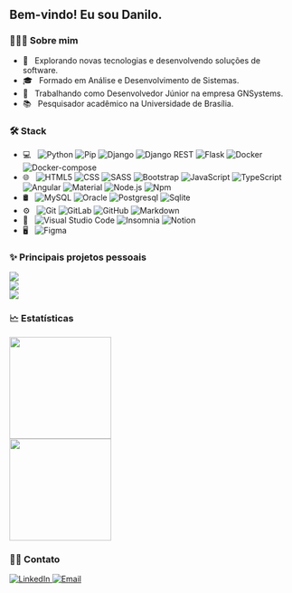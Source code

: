 <h2>Bem-vindo! Eu sou Danilo.</h2>


<h3>👨🏻‍💻&nbsp;Sobre mim</h3>

- 🤔 &nbsp; Explorando novas tecnologias e desenvolvendo soluções de software.
- 🎓 &nbsp; Formado em Análise e Desenvolvimento de Sistemas.
- 💼 &nbsp; Trabalhando como Desenvolvedor Júnior na empresa GNSystems.
- 📚 &nbsp; Pesquisador acadêmico na Universidade de Brasília.


<h3>🛠&nbsp;Stack</h3>

- 💻 &nbsp;
  ![Python](https://img.shields.io/badge/-Python-333333?style=flat&logo=python)
  ![Pip](https://img.shields.io/badge/-Pip-333333?style=flat&logo=python&logoColor=FFD43B)
  ![Django](https://img.shields.io/badge/-Django-333333?style=flat&logo=django)
  ![Django REST](https://img.shields.io/badge/Django-REST-333333?style=flat&logo=django)
  ![Flask](https://img.shields.io/badge/-Flask-333333?style=flat&logo=flask)
  ![Docker](https://img.shields.io/badge/-Docker-333333?style=flat&logo=docker)
  ![Docker-compose](https://img.shields.io/badge/-Docker--compose-333333?style=flat&logo=docker)
- 🌐 &nbsp;
  ![HTML5](https://img.shields.io/badge/-HTML5-333333?style=flat&logo=HTML5)
  ![CSS](https://img.shields.io/badge/-CSS-333333?style=flat&logo=CSS3&logoColor=1572B6)
  ![SASS](https://img.shields.io/badge/-SASS-333333?style=flat&logo=SASS)
  ![Bootstrap](https://img.shields.io/badge/-Bootstrap-333333?style=flat&logo=bootstrap&logoColor=563D7C)
  ![JavaScript](https://img.shields.io/badge/-JavaScript-333333?style=flat&logo=javascript)
  ![TypeScript](https://img.shields.io/badge/-TypeScript-333333?style=flat&logo=typescript)
  ![Angular](https://img.shields.io/badge/-Angular-333333?style=flat&logo=angular)
  ![Material](https://img.shields.io/badge/-Material-333333?style=flat&logo=material-ui)
  ![Node.js](https://img.shields.io/badge/-Node.js-333333?style=flat&logo=node.js)
  ![Npm](https://img.shields.io/badge/-Npm-333333?style=flat&logo=npm)
- 🛢 &nbsp;
  ![MySQL](https://img.shields.io/badge/-MySQL-333333?style=flat&logo=mysql)
  ![Oracle](https://img.shields.io/badge/-Oracle-333333?style=flat&logo=oracle)
  ![Postgresql](https://img.shields.io/badge/-Postgresql-333333?style=flat&logo=postgresql)
  ![Sqlite](https://img.shields.io/badge/-Sqlite-333333?style=flat&logo=sqlite)
- ⚙️ &nbsp;
  ![Git](https://img.shields.io/badge/-Git-333333?style=flat&logo=git)
  ![GitLab](https://img.shields.io/badge/-GitLab-333333?style=flat&logo=gitlab)
  ![GitHub](https://img.shields.io/badge/-GitHub-333333?style=flat&logo=github)
  ![Markdown](https://img.shields.io/badge/-Markdown-333333?style=flat&logo=markdown)
- 🔧 &nbsp;
  ![Visual Studio Code](https://img.shields.io/badge/-Visual%20Studio%20Code-333333?style=flat&logo=visual-studio-code&logoColor=007ACC)
  ![Insomnia](https://img.shields.io/badge/-Insomnia-333333?style=flat&logo=insomnia)
  ![Notion](https://img.shields.io/badge/-Notion-333333?style=flat&logo=notion)
- 🖥 &nbsp;
  ![Figma](https://img.shields.io/badge/-Figma-333333?style=flat&logo=figma)


<h3>✨&nbsp;Principais projetos pessoais</h3>

<p>
  <div>
    <a href="https://github.com/TechFring/ng-tech-boggler">
      <img align="center" src="https://github-readme-stats.vercel.app/api/pin/?username=TechFring&repo=ng-tech-boggler&theme=dracula"/>
    </a>
  </div>

  <div>
    <a href="https://github.com/TechFring/ng-my-expenses">
      <img align="center" src="https://github-readme-stats.vercel.app/api/pin/?username=TechFring&repo=ng-my-expenses&theme=dracula"/>
    </a>
  </div>

  <div>
    <a href="https://github.com/TechFring/simple-online-store">
      <img align="center" src="https://github-readme-stats.vercel.app/api/pin/?username=TechFring&repo=simple-online-store&theme=dracula"/>
    </a>
  </div>
 </p>


<h3>🗠&nbsp;Estatísticas</h3>

<p>
  <div>
    <a href="https://github.com/TechFring">
      <img height="180em" src="https://github-readme-stats.vercel.app/api?username=Techfring&theme=dracula&show_icons=true" />
    </a>
  </div>

  <div>
    <a href="https://github.com/TechFring">
      <img height="180em" src="https://github-readme-stats.vercel.app/api/top-langs/?username=Techfring&theme=dracula&layout=compact" />
    </a>
  </div>
</p>


<h3>🤝🏻&nbsp;Contato</h3>

<p>
  <a href="https://www.linkedin.com/in/danilo-miranda-877851135/">
    <img alt="LinkedIn" src="https://img.shields.io/badge/LinkedIn-Danilo%20Miranda-blue?style=flat-square&logo=linkedin">
   </a>

  <a href="mailto:danilo030920@gmail.com">
    <img alt="Email" src="https://img.shields.io/badge/Email-danilo030920@gmail.com-blue?style=flat-square&logo=gmail">
  </a>
</p>
